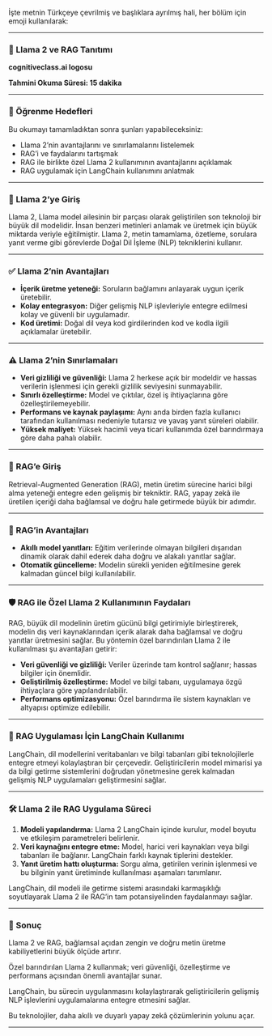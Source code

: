 İşte metnin Türkçeye çevrilmiş ve başlıklara ayrılmış hali, her bölüm için emoji kullanılarak:

---

### 🦙 Llama 2 ve RAG Tanıtımı

**cognitiveclass.ai logosu**

**Tahmini Okuma Süresi: 15 dakika**

---

### 🎯 Öğrenme Hedefleri

Bu okumayı tamamladıktan sonra şunları yapabileceksiniz:

* Llama 2’nin avantajlarını ve sınırlamalarını listelemek
* RAG’i ve faydalarını tartışmak
* RAG ile birlikte özel Llama 2 kullanımının avantajlarını açıklamak
* RAG uygulamak için LangChain kullanımını anlatmak

---

### 🧠 Llama 2’ye Giriş

Llama 2, Llama model ailesinin bir parçası olarak geliştirilen son teknoloji bir büyük dil modelidir. İnsan benzeri metinleri anlamak ve üretmek için büyük miktarda veriyle eğitilmiştir. Llama 2, metin tamamlama, özetleme, sorulara yanıt verme gibi görevlerde Doğal Dil İşleme (NLP) tekniklerini kullanır.

---

### ✅ Llama 2’nin Avantajları

* **İçerik üretme yeteneği:** Soruların bağlamını anlayarak uygun içerik üretebilir.
* **Kolay entegrasyon:** Diğer gelişmiş NLP işlevleriyle entegre edilmesi kolay ve güvenli bir uygulamadır.
* **Kod üretimi:** Doğal dil veya kod girdilerinden kod ve kodla ilgili açıklamalar üretebilir.

---

### ⚠️ Llama 2’nin Sınırlamaları

* **Veri gizliliği ve güvenliği:** Llama 2 herkese açık bir modeldir ve hassas verilerin işlenmesi için gerekli gizlilik seviyesini sunmayabilir.
* **Sınırlı özelleştirme:** Model ve çıktılar, özel iş ihtiyaçlarına göre özelleştirilemeyebilir.
* **Performans ve kaynak paylaşımı:** Aynı anda birden fazla kullanıcı tarafından kullanılması nedeniyle tutarsız ve yavaş yanıt süreleri olabilir.
* **Yüksek maliyet:** Yüksek hacimli veya ticari kullanımda özel barındırmaya göre daha pahalı olabilir.

---

### 🔎 RAG’e Giriş

Retrieval-Augmented Generation (RAG), metin üretim sürecine harici bilgi alma yeteneği entegre eden gelişmiş bir tekniktir. RAG, yapay zekâ ile üretilen içeriği daha bağlamsal ve doğru hale getirmede büyük bir adımdır.

---

### 🌟 RAG’in Avantajları

* **Akıllı model yanıtları:** Eğitim verilerinde olmayan bilgileri dışarıdan dinamik olarak dahil ederek daha doğru ve alakalı yanıtlar sağlar.
* **Otomatik güncelleme:** Modelin sürekli yeniden eğitilmesine gerek kalmadan güncel bilgi kullanılabilir.

---

### 🛡️ RAG ile Özel Llama 2 Kullanımının Faydaları

RAG, büyük dil modelinin üretim gücünü bilgi getirimiyle birleştirerek, modelin dış veri kaynaklarından içerik alarak daha bağlamsal ve doğru yanıtlar üretmesini sağlar. Bu yöntemin özel barındırılan Llama 2 ile kullanılması şu avantajları getirir:

* **Veri güvenliği ve gizliliği:** Veriler üzerinde tam kontrol sağlanır; hassas bilgiler için önemlidir.
* **Geliştirilmiş özelleştirme:** Model ve bilgi tabanı, uygulamaya özgü ihtiyaçlara göre yapılandırılabilir.
* **Performans optimizasyonu:** Özel barındırma ile sistem kaynakları ve altyapısı optimize edilebilir.

---

### 🧩 RAG Uygulaması İçin LangChain Kullanımı

LangChain, dil modellerini veritabanları ve bilgi tabanları gibi teknolojilerle entegre etmeyi kolaylaştıran bir çerçevedir. Geliştiricilerin model mimarisi ya da bilgi getirme sistemlerini doğrudan yönetmesine gerek kalmadan gelişmiş NLP uygulamaları geliştirmesini sağlar.

---

### 🛠️ Llama 2 ile RAG Uygulama Süreci

1. **Modeli yapılandırma:** Llama 2 LangChain içinde kurulur, model boyutu ve etkileşim parametreleri belirlenir.
2. **Veri kaynağını entegre etme:** Model, harici veri kaynakları veya bilgi tabanları ile bağlanır. LangChain farklı kaynak tiplerini destekler.
3. **Yanıt üretim hattı oluşturma:** Sorgu alma, getirilen verinin işlenmesi ve bu bilginin yanıt üretiminde kullanılması aşamaları tanımlanır.

LangChain, dil modeli ile getirme sistemi arasındaki karmaşıklığı soyutlayarak Llama 2 ile RAG’in tam potansiyelinden faydalanmayı sağlar.

---

### 📌 Sonuç

Llama 2 ve RAG, bağlamsal açıdan zengin ve doğru metin üretme kabiliyetlerini büyük ölçüde artırır.

Özel barındırılan Llama 2 kullanmak; veri güvenliği, özelleştirme ve performans açısından önemli avantajlar sunar.

LangChain, bu sürecin uygulanmasını kolaylaştırarak geliştiricilerin gelişmiş NLP işlevlerini uygulamalarına entegre etmesini sağlar.

Bu teknolojiler, daha akıllı ve duyarlı yapay zekâ çözümlerinin yolunu açar.

---
